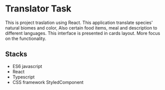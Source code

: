 # Translator Task
This is project traslation using React. This application translate species' natural biomes and color, Also certain food items, meal and description to different languages. This interface is presented in cards layout. More focus on the functionality.

## Stacks
- ES6 javascript 
- React
- Typescript
- CSS framework StyledComponent

